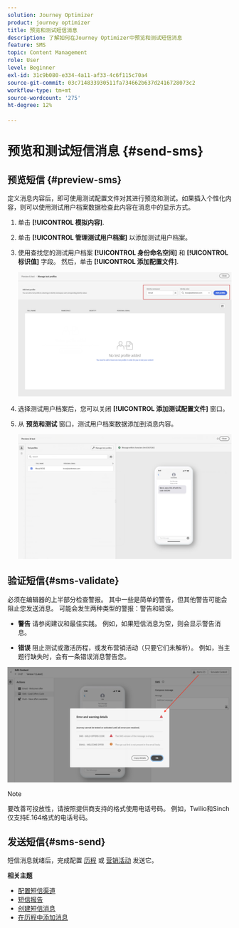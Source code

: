 ```yaml
---
solution: Journey Optimizer
product: journey optimizer
title: 预览和测试短信消息
description: 了解如何在Journey Optimizer中预览和测试短信消息
feature: SMS
topic: Content Management
role: User
level: Beginner
exl-id: 31c9b080-e334-4a11-af33-4c6f115c70a4
source-git-commit: 03c714833930511fa734662b637d2416728073c2
workflow-type: tm+mt
source-wordcount: '275'
ht-degree: 12%

---
```


# 预览和测试短信消息 {#send-sms}

## 预览短信 {#preview-sms}

定义消息内容后，即可使用测试配置文件对其进行预览和测试。如果插入个性化内容，则可以使用测试用户档案数据检查此内容在消息中的显示方式。

1. 单击 **[!UICONTROL 模拟内容]**.

1. 单击 **[!UICONTROL 管理测试用户档案]** 以添加测试用户档案。

1. 使用查找您的测试用户档案 **[!UICONTROL 身份命名空间]** 和 **[!UICONTROL 标识值]** 字段。 然后，单击 **[!UICONTROL 添加配置文件]**.

   ![](assets/sms_preview_3.png)

1. 选择测试用户档案后，您可以关闭 **[!UICONTROL 添加测试配置文件]** 窗口。

1. 从 **预览和测试** 窗口，测试用户档案数据添加到消息内容。

   ![](assets/sms_preview_2.png)


## 验证短信{#sms-validate}

必须在编辑器的上半部分检查警报。 其中一些是简单的警告，但其他警告可能会阻止您发送消息。 可能会发生两种类型的警报：警告和错误。

* **警告** 请参阅建议和最佳实践。 例如，如果短信消息为空，则会显示警告消息。

* **错误** 阻止测试或激活历程，或发布营销活动（只要它们未解析）。 例如，当主题行缺失时，会有一条错误消息警告您。

![](assets/sms-alert-button.png)

>[!NOTE]
>
> 要改善可投放性，请按照提供商支持的格式使用电话号码。 例如，Twilio和Sinch仅支持E.164格式的电话号码。

## 发送短信{#sms-send}

短信消息就绪后，完成配置 [历程](../building-journeys/journey-gs.md) 或 [营销活动](../campaigns/create-campaign.md) 发送它。

**相关主题**

* [配置短信渠道](sms-configuration.md)
* [短信报告](../reports/journey-global-report.md#sms-global)
* [创建短信消息](create-sms.md)
* [在历程中添加消息](../building-journeys/journeys-message.md)
